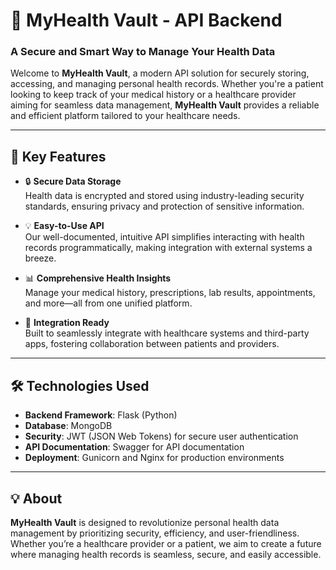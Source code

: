 # 🏥 **MyHealth Vault - API Backend**

### A Secure and Smart Way to Manage Your Health Data

Welcome to **MyHealth Vault**, a modern API solution for securely storing, accessing, and managing personal health records. Whether you're a patient looking to keep track of your medical history or a healthcare provider aiming for seamless data management, **MyHealth Vault** provides a reliable and efficient platform tailored to your healthcare needs.

---

## 🚀 **Key Features**

- 🔒 **Secure Data Storage**  
  Health data is encrypted and stored using industry-leading security standards, ensuring privacy and protection of sensitive information.

- 💡 **Easy-to-Use API**  
  Our well-documented, intuitive API simplifies interacting with health records programmatically, making integration with external systems a breeze.

- 📊 **Comprehensive Health Insights**  
  Manage your medical history, prescriptions, lab results, appointments, and more—all from one unified platform.

- 🔗 **Integration Ready**  
  Built to seamlessly integrate with healthcare systems and third-party apps, fostering collaboration between patients and providers.

---

## 🛠️ **Technologies Used**

- **Backend Framework**: Flask (Python)
- **Database**: MongoDB
- **Security**: JWT (JSON Web Tokens) for secure user authentication
- **API Documentation**: Swagger for API documentation
- **Deployment**: Gunicorn and Nginx for production environments

---

## 💡 **About**

**MyHealth Vault** is designed to revolutionize personal health data management by prioritizing security, efficiency, and user-friendliness. Whether you’re a healthcare provider or a patient, we aim to create a future where managing health records is seamless, secure, and easily accessible.
